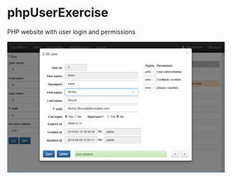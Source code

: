# phpUserExercise
PHP website with user login and permissions

![alt text](screenshots/editUser.png "Description goes here")